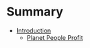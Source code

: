 # Summary

- [Introduction](introduction.md)
    - [Planet People Profit](introduction/regenerative_planet.md)